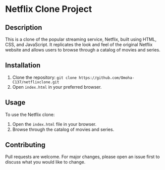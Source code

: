 # Netflix Clone Project

## Description
This is a clone of the popular streaming service, Netflix, built using HTML, CSS, and JavaScript. It replicates the look and feel of the original Netflix website and allows users to browse through a catalog of movies and series.

## Installation
1. Clone the repository: `git clone https://github.com/Omoha-C137/netflixclone.git`
2. Open `index.html` in your preferred browser.

## Usage
To use the Netflix clone:
1. Open the `index.html` file in your browser.
2. Browse through the catalog of movies and series.


## Contributing
Pull requests are welcome. For major changes, please open an issue first to discuss what you would like to change.


